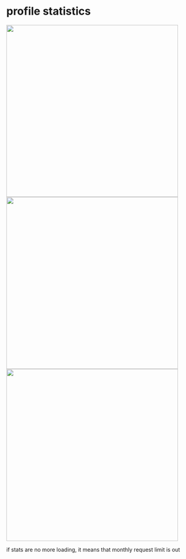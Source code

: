 # profile statistics

<img src="https://github-readme-stats.vercel.app/api?username=mb6ockatf&count_private=true&show_icons=true&hide_border=true&cache_seconds=86400&theme=merko" width=450>
<img src="https://github-readme-stats.vercel.app/api/top-langs/?username=mb6ockatf&count_private=true&show_icons=true&hide_border=true&layout=donut-vertical&cache_seconds=8640&langs_count=20&theme=merko" width=450>
<img src="https://github.r2v.ch/codewars?user=mb6ockatf&stroke=black&top_languages=true&hide_clan=true&theme=nightowl&name=mb6ockatf" width=450>

if stats are no more loading, it means that monthly request limit is out
